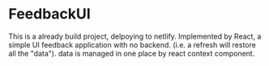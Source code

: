# FeedbackUI
This is a already build project, delpoying to netlify. 
Implemented by React, a simple UI feedback application with no backend. (i.e. a refresh will restore all the "data"). data is managed in one place by react context component.
